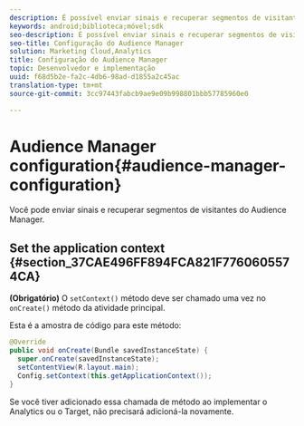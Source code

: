 ```yaml
---
description: É possível enviar sinais e recuperar segmentos de visitantes no gerenciamento de público-alvo.
keywords: android;biblioteca;móvel;sdk
seo-description: É possível enviar sinais e recuperar segmentos de visitantes no gerenciamento de público-alvo.
seo-title: Configuração do Audience Manager
solution: Marketing Cloud,Analytics
title: Configuração do Audience Manager
topic: Desenvolvedor e implementação
uuid: f68d5b2e-fa2c-4db6-98ad-d1855a2c45ac
translation-type: tm+mt
source-git-commit: 3cc97443fabcb9ae9e09b998801bbb57785960e0

---
```



# Audience Manager configuration{#audience-manager-configuration}

Você pode enviar sinais e recuperar segmentos de visitantes do Audience Manager.

## Set the application context {#section_37CAE496FF894FCA821F7760605574CA}

**(Obrigatório)** O `setContext()` método deve ser chamado uma vez no `onCreate()` método da atividade principal.

Esta é a amostra de código para este método:

```java
@Override 
public void onCreate(Bundle savedInstanceState) { 
  super.onCreate(savedInstanceState); 
  setContentView(R.layout.main); 
  Config.setContext(this.getApplicationContext()); 
}
```

Se você tiver adicionado essa chamada de método ao implementar o Analytics ou o Target, não precisará adicioná-la novamente.
